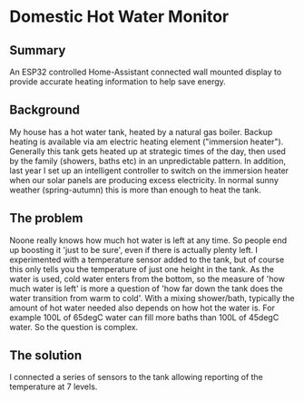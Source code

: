 # Domestic Hot Water Monitor
## Summary
An ESP32 controlled Home-Assistant connected wall mounted display to provide accurate heating information to help save energy.
## Background
My house has a hot water tank, heated by a natural gas boiler.  Backup heating is available via am electric heating element ("immersion heater").  Generally this tank gets heated up at strategic times of the day, then used by the family (showers, baths etc) in an unpredictable pattern.
In addition, last year I set up an intelligent controller to switch on the immersion heater when our solar panels are producing excess electricity.  In normal sunny weather (spring-autumn) this is more than enough to heat the tank.

## The problem
Noone really knows how much hot water is left at any time.  So people end up boosting it 'just to be sure', even if there is actually plenty left.  I experimented with a temperature sensor added to the tank, but of course this only tells you the temperature of just one height in the tank.  As the water is used, cold water enters from the bottom, so the measure of 'how much water is left' is more a question of 'how far down the tank does the water transition from warm to cold'.  With a mixing shower/bath, typically the amount of hot water needed also depends on how hot the water is.  For example 100L of 65degC water can fill more baths than 100L of 45degC water.
So the question is complex.

## The solution
I connected a series of sensors to the tank allowing reporting of the temperature at 7 levels.
